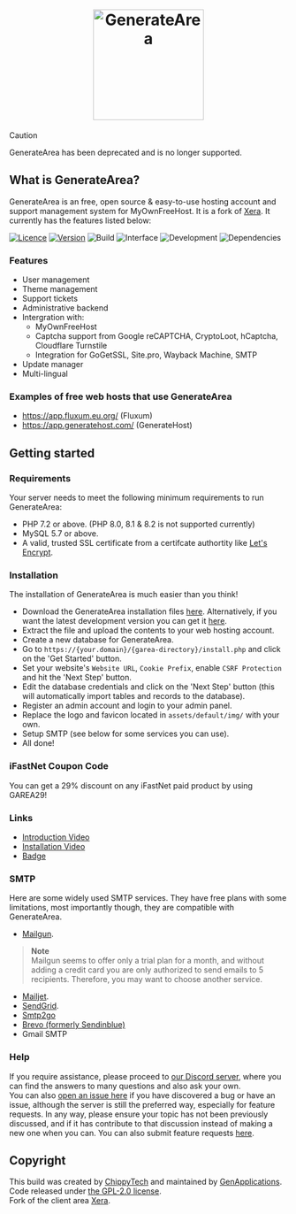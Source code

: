 <h1 align="center">
	<img alt="GenerateArea" src="https://raw.githubusercontent.com/GenApplications/GenerateArea/dev/assets/default/img/GenerateArea logo.png" height="200">
</h1>


> [!CAUTION]  
> GenerateArea has been deprecated and is no longer supported.


## What is GenerateArea?
GenerateArea is an free, open source & easy-to-use hosting account and support management system for MyOwnFreeHost. It is a fork of [Xera](https://github.com/mahtab2003/Xera). It currently has the features listed below:

[![Licence](https://img.shields.io/badge/Licence-GPL_2.0-orange)](LICENSE)
[![Version](https://img.shields.io/badge/Version-v0.1.1-informational)](https://github.com/GenApplications/GenerateArea/releases/latest)
![Build](https://img.shields.io/badge/Build-Passed-brightgreen)
![Interface](https://img.shields.io/badge/Interface-Tabler-lightgreen)
![Development](https://img.shields.io/badge/Development-Stopped-inactive)
![Dependencies](https://img.shields.io/badge/Dependencies-PHP,_MySQL,_OpenSSL,_cUrl-red)

### Features
- User management
- Theme management
- Support tickets
- Administrative backend
- Intergration with:
	- MyOwnFreeHost
	- Captcha support from Google reCAPTCHA, CryptoLoot, hCaptcha, Cloudflare Turnstile
	- Integration for GoGetSSL, Site.pro, Wayback Machine, SMTP
- Update manager
- Multi-lingual
 ### Examples of free web hosts that use GenerateArea
- https://app.fluxum.eu.org/ (Fluxum)
- https://app.generatehost.com/ (GenerateHost)
## Getting started

### Requirements
Your server needs to meet the following minimum requirements to run GenerateArea:
- PHP 7.2 or above. (PHP 8.0, 8.1 & 8.2 is not supported currently)
- MySQL 5.7 or above.
- A valid, trusted SSL certificate from a certifcate authortity like [Let's Encrypt](https://letsencrypt.org).

### Installation 
The installation of GenerateArea is much easier than you think!
- Download the GenerateArea installation files [here](https://github.com/GenApplications/GenerateArea/releases/latest). Alternatively, if you want the latest development version you can get it [here](https://github.com/GenApplications/GenerateArea/archive/refs/heads/dev.zip).
- Extract the file and upload the contents to your web hosting account. 
- Create a new database for GenerateArea.
- Go to ```https://{your.domain}/{garea-directory}/install.php``` and click on the 'Get Started' button.
- Set your website's ```Website URL```, ```Cookie Prefix```, enable ```CSRF Protection``` and hit the 'Next Step' button.
- Edit the database credentials and click on the 'Next Step' button (this will automatically import tables and records to the database).
- Register an admin account and login to your admin panel. 
- Replace the logo and favicon located in ```assets/default/img/``` with your own.
- Setup SMTP (see below for some services you can use).
- All done! 

### iFastNet Coupon Code
You can get a 29% discount on any iFastNet paid product by using GAREA29!

### Links
- [Introduction Video](https://www.youtube.com/watch?v=KOy8Ad6l8Ko)
- [Installation Video](https://www.youtube.com/watch?v=ZljtLlcCGOM)
- [Badge](https://www.byet.net/index.php?/topic/65550-powered-by-generatearea-badge)

### SMTP
Here are some widely used SMTP services. They have free plans with some limitations, most importantly though, they are compatible with GenerateArea.
- [Mailgun](https://www.mailgun.com/). 
> **Note**  
> Mailgun seems to offer only a trial plan for a month, and without adding a credit card you are only authorized to send emails to 5 recipients. Therefore, you may want to choose another service.
- [Mailjet](https://mailjet.com/).
- [SendGrid](https://sendgrid.com/free/).
- [Smtp2go](https://www.smtp2go.com/)
- [Brevo (formerly Sendinblue)](https://www.brevo.com/)
- Gmail SMTP
### Help
If you require assistance, please proceed to [our Discord server](https://discord.gg/n94HFXyA7Z), where you can find the answers to many questions and also ask your own.  
You can also [open an issue here](https://github.com/GenApplications/GenerateArea/issues/new) if you have discovered a bug or have an issue, although the server is still the preferred way, especially for feature requests. In any way, please ensure your topic has not been previously discussed, and if it has contribute to that discussion instead of making a new one when you can. You can also submit feature requests [here](https://forms.gle/YgUobtoeMSLTxUc16).

## Copyright
This build was created by [ChippyTech](https://github.com/chippytech) and maintained by [GenApplications](https://github.com/GenApplications). Code released under [the GPL-2.0 license](LICENSE).  
Fork of the client area [Xera](https://github.com/mahtab2003/Xera).

